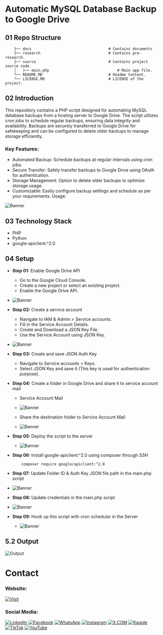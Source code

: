 # Automatic MySQL Database Backup to Google Drive

## 01 Repo Structure


```
    ├── docs                                   # Contains documents  
    ├── research                               # Contains pre-research. 
    ├── source                                 # Contains project source code.
    │   ├── main.php                               # Main app file.
    └── README.MD                              # Readme Content.
    └── LICENSE.MD                             # LICENSE of the project.
```

## 02 Introduction

This repository contains a PHP script designed for automating MySQL database backups from a hosting server to Google Drive. The script utilizes cron jobs to schedule regular backups, ensuring data integrity and availability. Backups are securely transferred to Google Drive for safekeeping and can be configured to delete older backups to manage storage efficiently.

### Key Features:

- Automated Backup: Schedule backups at regular intervals using cron jobs.
- Secure Transfer: Safely transfer backups to Google Drive using OAuth for authentication.
- Storage Management: Option to delete older backups to optimize storage usage.
- Customizable: Easily configure backup settings and schedule as per your requirements.
Usage:

![Banner](docs/media/0-banner-image.png)


## 03 Technology Stack

- PHP
- Python
- google-apiclient:^2.0

## 04 Setup

- **Step 01:** Enable Google Drive API

    - Go to the Google Cloud Console.
    - Create a new project or select an existing project.
    - Enable the Google Drive API.

- ![Banner](docs/media/1-enable-google-drive-api.png)


- **Step 02:** Create a service account

    - Navigate to IAM & Admin > Service accounts.
    - Fill in the Service Account Details.
    - Create and Download a JSON Key File.
    - Use the Service Account using JSON Key.

- ![Banner](docs/media/2-create-a-service-account.png)


- **Step 03:** Create and save JSON Auth Key

    - Navigate to Service accounts > Keys.
    - Select JSON Key and save it (This key is used for authentication purpose).

- **Step 04:** Create a folder in Google Drive and share it to service account mail

    - Service Account Mail

    - ![Banner](docs/media/4-service-account-mail.png)

    - Share the destination folder to Service Account Mail

    - ![Banner](docs/media/5-share-to-service-account-mail.png)


- **Step 05:** Deploy the script to the server

    - ![Banner](docs/media/6-deploy-the-script-to-the-server.png)


- **Step 06:** Install google-apiclient:^2.0 using composer through SSH

    ```
        composer require google/apiclient:^2.0
    ```

- **Step 07:** Update Folder ID & Auth Key JSON file path in the main.php script

- ![Banner](docs/media/7-update-folder-id-and-auth-key-json-path.png)

- **Step 08:** Update credentials in the main.php script

- ![Banner](docs/media/8-update-database-credentials.png)

- **Step 09:** Hook up this script with cron schedular in the Server

    - ![Banner](docs/media/9-hook-up-cron-job.png)


## 5.2 Output

![Output](docs/media/8-output.png)

# Contact

### Website: 

[![Visit](https://img.shields.io/badge/Visit%3A%20www.gunarakulan.info-%23E01E5A?style=flat&logo=realm&logoColor=white)](https://www.gunarakulan.info)

### Social Media:

[![LinkedIn](https://img.shields.io/badge/-LinkedIn-0A66C2?style=for-the-badge&logo=linkedin&logoColor=white)](https://www.linkedin.com/in/gunarakulangunaretnam)
[![Facebook](https://img.shields.io/badge/-Facebook-196dcc?style=for-the-badge&logo=facebook&logoColor=white)](https://www.facebook.com/gunarakulangunaretnam)
[![WhatsApp](https://img.shields.io/badge/-WhatsApp-07a647?style=for-the-badge&logo=whatsapp&logoColor=white)](https://wa.me/94740001141?text=WhatsApp%3A%20%2B9740001141)
[![Instagram](https://img.shields.io/badge/-Instagram-bd3651?style=for-the-badge&logo=instagram&logoColor=white)](https://www.instagram.com/gunarakulangunaretnam)
[![X.COM](https://img.shields.io/badge/-X.COM-0066ff?style=for-the-badge&logo=x&logoColor=white)](https://x.com/gunarakulangr)
[![Kaggle](https://img.shields.io/badge/-Kaggle-3295bd?style=for-the-badge&logo=kaggle&logoColor=white)](https://www.kaggle.com/gunarakulangr)
[![TikTok](https://img.shields.io/badge/-TikTok-579ea3?style=for-the-badge&logo=tiktok&logoColor=white)](https://www.tiktok.com/@gunarakulangunaretnam)
[![YouTube](https://img.shields.io/badge/-YouTube-a82121?style=for-the-badge&logo=youtube&logoColor=white)](https://www.youtube.com/channel/UCjMOdgHFAjAdBKiqV8y2Tww)
